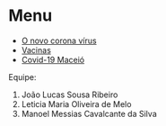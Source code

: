 <!DOCTYPE html>
<html lang="pt-br">
<head>
    <meta charset="UTF-8">
    <link rel="shortcut icon" href="favicon.png" type="image/x-icon">
    <meta name="viewport" content="width=device-width, initial-scale=1.0"><title>Covid-19</title>
</head>
<body>
    <h1>Menu</h1>
   <p> <ul><li><a href="./covid-19.html"> O novo corona vírus</a></li>
    <li><a href="./vacinas.html">Vacinas</a></li>
    <li><a href="./Covid-19 Maceió.html">Covid-19 Maceió</a></li>
    </ul></p>


<p> Equipe:
        <ol><li>João Lucas Sousa Ribeiro</li>
            <li>Leticia Maria Oliveira de Melo</li>
            <li>Manoel Messias Cavalcante da Silva</li>
        </ol></p>
</body>
</html>
